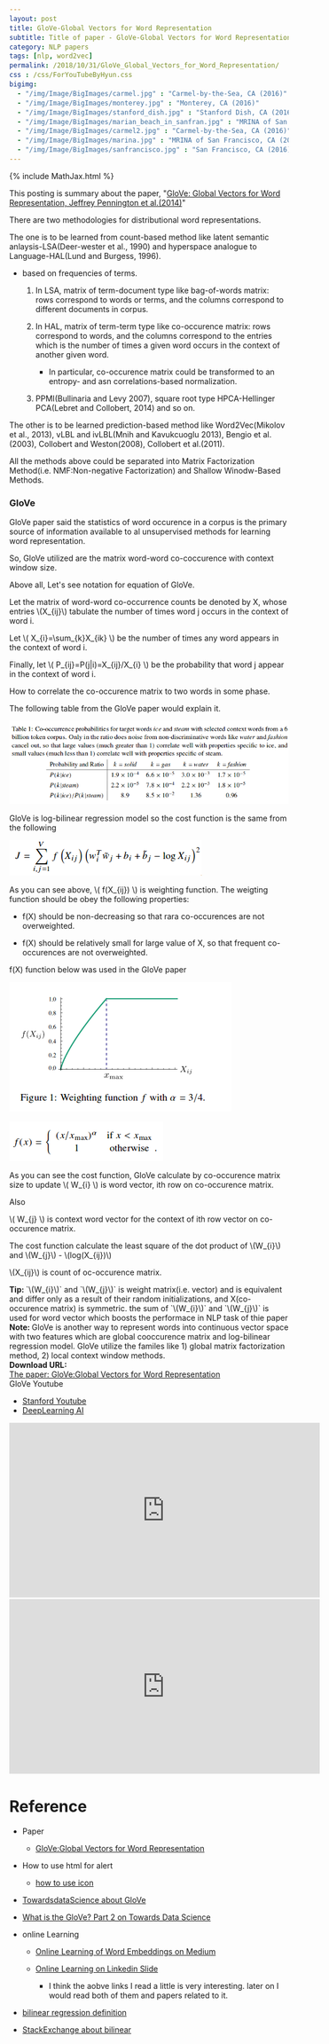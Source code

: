```yaml
---
layout: post
title: GloVe-Global Vectors for Word Representation
subtitle: Title of paper - GloVe-Global Vectors for Word Representation
category: NLP papers
tags: [nlp, word2vec]
permalink: /2018/10/31/GloVe_Global_Vectors_for_Word_Representation/
css : /css/ForYouTubeByHyun.css
bigimg: 
  - "/img/Image/BigImages/carmel.jpg" : "Carmel-by-the-Sea, CA (2016)"
  - "/img/Image/BigImages/monterey.jpg" : "Monterey, CA (2016)"
  - "/img/Image/BigImages/stanford_dish.jpg" : "Stanford Dish, CA (2016)"
  - "/img/Image/BigImages/marian_beach_in_sanfran.jpg" : "MRINA of San Francisco, CA (2016)"
  - "/img/Image/BigImages/carmel2.jpg" : "Carmel-by-the-Sea, CA (2016)"
  - "/img/Image/BigImages/marina.jpg" : "MRINA of San Francisco, CA (2016)"
  - "/img/Image/BigImages/sanfrancisco.jpg" : "San Francisco, CA (2016)"
---
```


{% include MathJax.html %}


This posting is summary about the paper, "[GloVe: Global Vectors for Word Representation, Jeffrey Pennington et al.(2014)](https://nlp.stanford.edu/pubs/glove.pdf)"


There are two methodologies for distributional word representations.

The one is to be learned from count-based method like latent semantic anlaysis-LSA(Deer-wester et al., 1990) and hyperspace analogue to Language-HAL(Lund and Burgess, 1996).

  - based on frequencies of terms.
  
    1) In LSA, matrix of term-document type like bag-of-words matrix: rows correspond to words or terms, and the columns correspond to different documents in corpus.
    
    2) In HAL, matrix of term-term type like co-occurence matrix: rows correspond to words, and the columns correspond to the entries which is the number of times a given word occurs in the context of another given word.
       - In particular, co-occurence matrix could be transformed to an entropy- and asn correlations-based normalization.

    3) PPMI(Bullinaria and Levy 2007), square root type HPCA-Hellinger PCA(Lebret and Collobert, 2014) and so on.
    
The other is to be learned prediction-based method like Word2Vec(Mikolov et al., 2013), vLBL and ivLBL(Mnih and Kavukcuoglu 2013), Bengio et al.(2003), Collobert and Weston(2008), Collobert et al.(2011).


All the methods above could be separated into Matrix Factorization Method(i.e. NMF:Non-negative Factorization) and Shallow Winodw-Based Methods.


### GloVe

GloVe paper said the statistics of word occurence in a corpus is the primary source of information available to al unsupervised methods for learning  word representation.

So, GloVe utilized are the matrix word-word co-coccurence with context window size.

Above all, Let's see notation for equation of GloVe.


Let the matrix of word-word co-occurrence counts be denoted by X, whose entries \\(X_{ij}\\) tabulate the number of times word j occurs in the context of word i.

Let \\( X_{i}=\sum_{k}X_{ik} \\) be the number of times any word appears in the context of word i.

Finally, let \\( P_{ij}=P(j\|i)=X_{ij}/X_{i} \\) be the probability that word j appear in the context of word i.


How to correlate the co-occurence matrix to two words in some phase. 

The following table from the GloVe paper would explain it. 

![](/img/Image/NaturalLanguageProcessing/NLPLabs/Paper_Investigation/Word2Vec/2018-10-31-GloVe_Global_Vectors_for_Word_Representation/Co-occurence_matrix_probability.png)


GloVe is log-bilinear regression model so the cost function is the same from the following


![](/img/Image/NaturalLanguageProcessing/NLPLabs/Paper_Investigation/Word2Vec/2018-10-31-GloVe_Global_Vectors_for_Word_Representation/Cost_function.png)

As you can see above, \\( f(X_{ij}) \\) is weighting function. The weigting function should be obey the following properties:

 - f(X) should be non-decreasing so that rara co-occurences are not overweighted.
 
 - f(X) should be relatively small for large value of X, so that frequent co-occurences are not overweighted.

f(X) function below was used in the GloVe paper

![](/img/Image/NaturalLanguageProcessing/NLPLabs/Paper_Investigation/Word2Vec/2018-10-31-GloVe_Global_Vectors_for_Word_Representation/Weighting_function.png)

![](/img/Image/NaturalLanguageProcessing/NLPLabs/Paper_Investigation/Word2Vec/2018-10-31-GloVe_Global_Vectors_for_Word_Representation/Weigting_function_equation.png)


As you can see the cost function, GloVe calculate by co-occurence matrix size to update 
\\( W_{i} \\) is word vector, ith row on co-occurence matrix.

Also

\\( W_{j} \\) is context word vector for the context of ith row vector on co-occurence matrix.

The cost function calculate the least square of the dot product of \\(W_{i}\\) and \\(W_{j}\\) - \\(log(X_{ij})\\)

\\(X_{ij}\\) is count of oc-occurence matrix.

<div class="alert alert-success" role="alert"><i class="fa fa-check-square-o"></i> <b>Tip: </b>
`\(W_{i}\)` and `\(W_{j}\)` is weight matrix(i.e. vector) and is equivalent and differ only as a result of their random initializations, and X(co-occurence matrix) is symmetric. the sum of `\(W_{i}\)` and `\(W_{j}\)` is used for word vector which boosts the performace in NLP task of thie paper
</div>

<div class="alert alert-info" role="alert"><i class="fa fa-info-circle"></i> <b>Note: </b>
GloVe is another way to represent words into continuous vector space with two features which are global cooccurence matrix and log-bilinear regression model. GloVe utilize the familes like 1) global matrix factorization method, 2) local context window methods.
</div>
  
  
<div class="alert alert-success" role="alert"><i class="fa fa-paperclip fa-lg"></i> <b>Download URL: </b><br>
  <a href="https://nlp.stanford.edu/projects/glove/">The paper: GloVe:Global Vectors for Word Representation</a>
</div>

<div id="tutorial-section">

  <div id="tutorial-title">GloVe Youtube</div>

  <ul class="nav nav-pills">
    <li class="active"><a data-toggle="tab" href="#refrigerator">Stanford Youtube</a></li>
    <li><a data-toggle="tab" href="#refrigerator_concept">DeepLearning AI</a></li>
  </ul>

  <div class="tab-content">
    <div id="refrigerator" class="tab-pane fade in active">
      <iframe width="560" height="315" src="https://www.youtube.com/embed/ASn7ExxLZws" frameborder="0" allowfullscreen></iframe>
    </div>
    <div id="refrigerator_concept" class="tab-pane fade">
      <iframe width="560" height="315" src="https://www.youtube.com/embed/CE3PXQkbupk" frameborder="0" allowfullscreen></iframe> </div>
  </div>
</div>


# Reference 

- Paper 
  - [GloVe:Global Vectors for Word Representation](https://nlp.stanford.edu/projects/glove/)
 
- How to use html for alert
  - [how to use icon](http://idratherbewriting.com/documentation-theme-jekyll/mydoc_icons.html)
  
- [TowardsdataScience about GloVe](https://towardsdatascience.com/emnlp-what-is-glove-part-i-3b6ce6a7f970)
 
- [What is the GloVe? Part 2 on Towards Data Science](https://towardsdatascience.com/emnlp-what-is-glove-part-ii-9e5ad227ee0)
  
- online Learning
  - [Online Learning of Word Embeddings on Medium](https://medium.com/explorations-in-language-and-learning/online-learning-of-word-embeddings-7c2889c99704)
  
  - [Online Learning on Linkedin Slide](https://www.slideshare.net/queirozfcom/online-machine-learning-introduction-and-examples)
     * I think the aobve links I read a little is very interesting. later on I would read both of them and papers related to it.
  
 - [bilinear regression definition](https://www.statisticshowto.datasciencecentral.com/bilinear-regression/)

 - [StackExchange about bilinear](https://math.stackexchange.com/questions/878325/what-is-a-bilinear-form)
